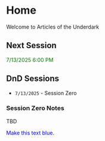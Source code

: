 # Home

Welcome to Articles of the Underdark

## Next Session

<p style="color:green">7/13/2025 6:00 PM</p>




## DnD Sessions

* `7/13/2025` - Session Zero

### Session Zero Notes
TBD

<p style="color:blue">Make this text blue.</p>



